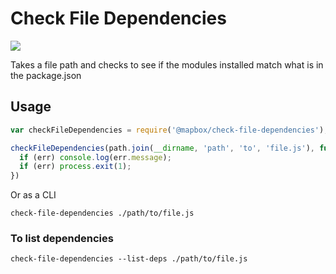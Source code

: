 # Check File Dependencies

[![](https://travis-ci.org/mapbox/check-file-dependencies.svg?branch=master)](https://travis-ci.org/mapbox/check-file-dependencies)

Takes a file path and checks to see if the modules installed match what is in the package.json

## Usage

```js
var checkFileDependencies = require('@mapbox/check-file-dependencies');

checkFileDependencies(path.join(__dirname, 'path', 'to', 'file.js'), function(err) {
  if (err) console.log(err.message);
  if (err) process.exit(1);
})
```

Or as a CLI

```
check-file-dependencies ./path/to/file.js
```

### To list dependencies

```
check-file-dependencies --list-deps ./path/to/file.js
```
